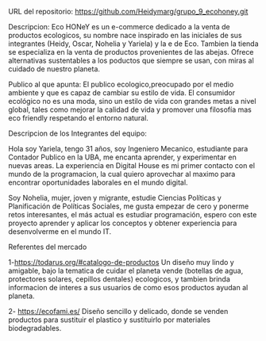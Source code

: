 
URL del repositorio: https://github.com/Heidymarg/grupo_9_ecohoney.git

Descripcion:
Eco HONeY es un e-commerce dedicado a la venta de productos ecologicos, su nombre nace inspirado en las iniciales de sus integrantes (Heidy, Oscar, Nohelia y Yariela) y la e de Eco. 
Tambien la tienda se especializa en la venta de productos provenientes de las abejas.
Ofrece alternativas sustentables a los poductos que siempre se usan, con miras al cuidado de nuestro planeta.

Publico al que apunta: 
El publico ecologico,preocupado por el medio ambiente y que es capaz de cambiar su estilo de vida.
El consumidor ecológico no es una moda, sino un estilo de vida con grandes metas a nivel global, tales como mejorar la calidad de vida y promover una filosofía mas eco friendly respetando el entorno natural.

Descripcion de los Integrantes del equipo:

Hola soy Yariela, tengo 31 años, soy Ingeniero Mecanico, estudiante para Contador Publico en la UBA, me encanta aprender, y experimentar en nuevas areas. La experiencia en Digital House es mi primer contacto con el mundo de la programacion, la cual quiero aprovechar al maximo para encontrar oportunidades laborales en el mundo digital.

Soy Nohelia, mujer, joven y migrante, estudie Ciencias Políticas y Planificación de Políticas Sociales, me gusta empezar de cero y ponerme retos interesantes, el más actual es estudiar programación, espero con este proyecto aprender y aplicar los conceptos y obtener experiencia para desenvolverme en el mundo IT.



Referentes del mercado

1-https://todarus.org/#catalogo-de-productos
Un diseño muy lindo y amigable, bajo la tematica de cuidar el planeta vende (botellas de agua, protectores solares, cepillos dentales) ecologicos, y tambien brinda informacion de interes a sus usuarios de como esos productos ayudan al planeta.

2- https://ecofami.es/
Diseño sencillo y delicado, donde se venden productos para sustituir el plastico y sustituirlo por materiales biodegradables.



